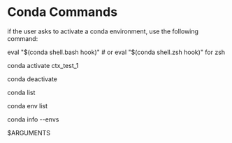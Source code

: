 # Conda Commands

if the user asks to activate a conda environment, use the following command:

eval "$(conda shell.bash hook)"  # or eval "$(conda shell.zsh hook)" for zsh

conda activate ctx_test_1

conda deactivate

conda list

conda env list

conda info --envs

$ARGUMENTS